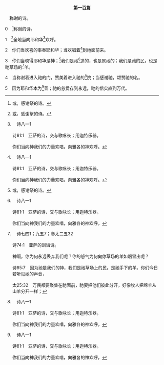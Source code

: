 <p style="text-align:center;font-weight:bold;">第一百篇</p>

<a name="0">

<span id="spsm">　称谢的诗。

0　[^1]称谢的诗。

[^1]:或，感谢祭的诗。

1　[^1]全地当向耶和华[^a]欢呼。

[^1]:本篇一开始就嘱咐全地，当向耶和华—作王的基督—欢呼。

[^a]:　诗八一1<br><br>诗81:1　亚萨的诗，交与歌咏长；用迦特乐器。<br><br>你们当向神我们的力量欢唱，向雅各的神欢呼。

2　你们当欢喜的事奉耶和华；当欢唱着[^a]到祂面前来。

[^a]:　诗九五2<br><br>诗95:2　我们要到祂面前来称谢祂，用诗歌向祂欢呼。

3　你们当晓得耶和华是神；[^1]我们是祂[^a]造的，也是属祂的；我们是祂的民，也是祂草场的[^b]羊。

[^1]:另作，造我们的是祂，不是我们自己。

[^a]:　伯十8；诗九五6；一四九2；赛五四5<br><br>伯10:8　你的手塑造我，造作我的四肢百体，你却要毁灭我。<br><br>诗95:6　来啊，我们要屈身敬拜，在造我们的耶和华面前跪下。<br><br>诗149:2　愿以色列因造他的主喜乐；愿锡安的民因他们的王欢腾。<br><br>赛54:5　因为造你的，是你的丈夫；万军之耶和华是祂的名。救赎你的，是以色列的圣者；祂必称为全地的神。

[^b]:　诗七四1；九五7；参太二五32<br><br>诗74:1　亚萨的训诲诗。<br><br>神啊，你为何永远丢弃我们呢？你的怒气为何向你草场的羊如烟冒出呢？<br><br>诗95:7　因为祂是我们的神，我们是祂草场上的民，是祂手下的羊。你们今日若听见祂的声音，<br><br>太25:32　万民都要聚集在祂面前，祂要把他们彼此分开，好像牧人把绵羊从山羊分开一样；

4　当称谢着进入祂的门，赞美着进入祂的[^a]院；当感谢祂，颂赞祂的名。

[^a]:　诗九二13；九六8<br><br>诗92:13　他们栽植于耶和华的殿中，发旺在我们神的院里。<br><br>诗96:8　要将耶和华的名所当得的荣耀归给祂，拿供物来进入祂的院宇。

5　因为耶和华本为[^a]善；祂的慈爱存到永远，祂的信实直到万代。

[^a]:　代上十六34；诗三四8；一〇六1；一〇七1；一一八1；29；一一九68；一三五3；一三六1；耶三三11；太十九17<br><br>代上16:34　应当称谢耶和华，因祂本为善，祂的慈爱永远长存；<br><br>诗34:8　你们要尝尝，便知道耶和华是美善的；投奔于祂的人有福了。<br><br>诗106:1　阿利路亚。你们要称谢耶和华，因祂本为善，祂的慈爱永远长存。<br><br>诗107:1　你们要称谢耶和华，因祂本为善，祂的慈爱永远长存。<br><br>诗118:1　你们要称谢耶和华，因祂本为善，祂的慈爱永远长存。<br><br>诗118:29　你们要称谢耶和华，因祂本为善；祂的慈爱永远长存。<br><br>诗119:68　你本为善，所行的也善；求你将你的律例教训我。<br><br>诗135:3　你们要赞美耶和华，耶和华本为善；要歌颂祂的名，因为这是可喜悦的。<br><br>诗136:1　你们要称谢耶和华，因祂本为善；祂的慈爱永远长存。<br><br>耶33:11　必再听见欢喜和快乐的声音，新郎和新妇的声音，并听见那些带着感谢祭到耶和华殿中之人的声音，说，要赞美万军之耶和华，因耶和华本为善，祂的慈爱永远长存；因为我必使这地被掳的人归回，和起初一样；这是耶和华说的。<br><br>太19:17　耶稣对他说，你为什么以善问我？只有一位是善的。你若要进入生命，就要遵守诫命。



